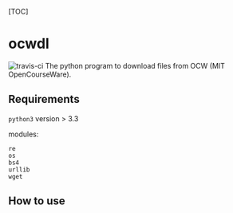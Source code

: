 [TOC]


# ocwdl
![travis-ci](https://travis-ci.com/Ahacad/ocwdl.svg?branch=master)
The python program to download files from OCW (MIT OpenCourseWare).



## Requirements
`python3` version > 3.3

modules:
```
re
os
bs4
urllib
wget
```


## How to use
